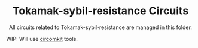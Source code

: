 <p align="center">
  <h1 align="center">
    Tokamak-sybil-resistance Circuits
  </h1>
  <p align="center">All circuits related to Tokamak-sybil-resistance are managed in this folder.</p>
</p>

WIP: Will use [circomkit](https://github.com/erhant/circomkit) tools.